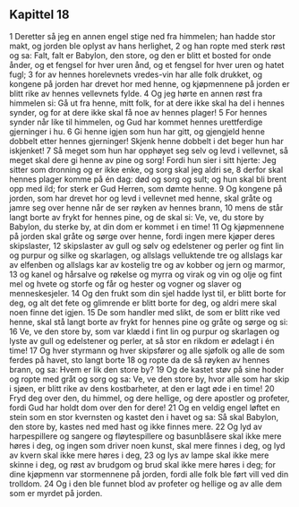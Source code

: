 ## Kapittel 18

1 Deretter så jeg en annen engel stige ned fra himmelen; han hadde stor makt, og jorden ble oplyst av hans herlighet,
2 og han ropte med sterk røst og sa: Falt, falt er Babylon, den store, og den er blitt et bosted for onde ånder, og et fengsel for hver uren ånd, og et fengsel for hver uren og hatet fugl;
3 for av hennes horelevnets vredes-vin har alle folk drukket, og kongene på jorden har drevet hor med henne, og kjøpmennene på jorden er blitt rike av hennes vellevnets fylde.
4 Og jeg hørte en annen røst fra himmelen si: Gå ut fra henne, mitt folk, for at dere ikke skal ha del i hennes synder, og for at dere ikke skal få noe av hennes plager!
5 For hennes synder når like til himmelen, og Gud har kommet hennes urettferdige gjerninger i hu.
6 Gi henne igjen som hun har gitt, og gjengjeld henne dobbelt etter hennes gjerninger! Skjenk henne dobbelt i det beger hun har iskjenket!
7 Så meget som hun har opphøyet seg selv og levd i vellevnet, så meget skal dere gi henne av pine og sorg! Fordi hun sier i sitt hjerte: Jeg sitter som dronning og er ikke enke, og sorg skal jeg aldri se,
8 derfor skal hennes plager komme på én dag: død og sorg og sult; og hun skal bli brent opp med ild; for sterk er Gud Herren, som dømte henne.
9 Og kongene på jorden, som har drevet hor og levd i vellevnet med henne, skal gråte og jamre seg over henne når de ser røyken av hennes brann,
10 mens de står langt borte av frykt for hennes pine, og de skal si: Ve, ve, du store by Babylon, du sterke by, at din dom er kommet i en time!
11 Og kjøpmennene på jorden skal gråte og sørge over henne, fordi ingen mere kjøper deres skipslaster,
12 skipslaster av gull og sølv og edelstener og perler og fint lin og purpur og silke og skarlagen, og allslags velluktende tre og allslags kar av elfenben og allslags kar av kostelig tre og av kobber og jern og marmor,
13 og kanel og hårsalve og røkelse og myrra og virak og vin og olje og fint mel og hvete og storfe og får og hester og vogner og slaver og menneskesjeler.
14 Og den frukt som din sjel hadde lyst til, er blitt borte for deg, og alt det fete og glimrende er blitt borte for deg, og aldri mere skal noen finne det igjen.
15 De som handler med slikt, de som er blitt rike ved henne, skal stå langt borte av frykt for hennes pine og gråte og sørge og si:
16 Ve, ve den store by, som var klædd i fint lin og purpur og skarlagen og lyste av gull og edelstener og perler, at så stor en rikdom er ødelagt i én time!
17 Og hver styrmann og hver skipsfører og alle sjøfolk og alle de som ferdes på havet, sto langt borte
18 og ropte da de så røyken av hennes brann, og sa: Hvem er lik den store by?
19 Og de kastet støv på sine hoder og ropte med gråt og sorg og sa: Ve, ve den store by, hvor alle som har skip i sjøen, er blitt rike av dens kostbarheter, at den er lagt øde i en time!
20 Fryd deg over den, du himmel, og dere hellige, og dere apostler og profeter, fordi Gud har holdt dom over den for dere!
21 Og en veldig engel løftet en stein som en stor kvernsten og kastet den i havet og sa: Så skal Babylon, den store by, kastes ned med hast og ikke finnes mere.
22 Og lyd av harpespillere og sangere og fløytespillere og basunblåsere skal ikke mere høres i deg, og ingen som driver noen kunst, skal mere finnes i deg, og lyd av kvern skal ikke mere høres i deg,
23 og lys av lampe skal ikke mere skinne i deg, og røst av brudgom og brud skal ikke mere høres i deg; for dine kjøpmenn var stormennene på jorden, fordi alle folk ble ført vill ved din trolldom.
24 Og i den ble funnet blod av profeter og hellige og av alle dem som er myrdet på jorden.
